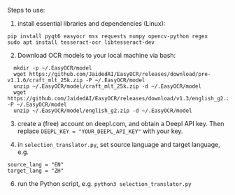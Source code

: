 Steps to use:
1. install essential libraries and dependencies (Linux):
```
pip install pyqt6 easyocr mss requests numpy opencv-python regex
sudo apt install tesseract-ocr libtesseract-dev
```

2. Download OCR models to your local machine via bash:
```
  mkdir -p ~/.EasyOCR/model
  wget https://github.com/JaidedAI/EasyOCR/releases/download/pre-v1.1.6/craft_mlt_25k.zip -P ~/.EasyOCR/model
  unzip ~/.EasyOCR/model/craft_mlt_25k.zip -d ~/.EasyOCR/model
  wget https://github.com/JaidedAI/EasyOCR/releases/download/v1.3/english_g2.zip -P ~/.EasyOCR/model
  unzip ~/.EasyOCR/model/english_g2.zip -d ~/.EasyOCR/model
```

3. create a (free) account on deepl.com, and obtain a Deepl API key. Then replace ```DEEPL_KEY = "YOUR_DEEPL_API_KEY"``` with your key.

4. in ```selection_translator.py```, set source language and target language, e.g.
```
source_lang = "EN"
target_lang = "ZH"
```
6. run the Python script, e.g. ```python3 selection_translator.py```
